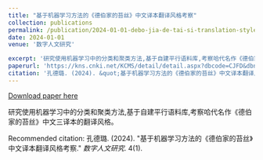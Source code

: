 ```yaml
---
title: "基于机器学习方法的《德伯家的苔丝》中文译本翻译风格考察"
collection: publications
permalink: /publication/2024-01-01-debo-jia-de-tai-si-translation-style
date: 2024-01-01
venue: '数字人文研究'

excerpt: '研究使用机器学习中的分类和聚类方法,基于自建平行语料库,考察哈代名作《德伯家的苔丝》中文三译本的翻译风格。'
paperurl: 'https://kns.cnki.net/KCMS/detail/detail.aspx?dbcode=CJFD&dbname=CJFDAUTO&filename=SZYH202401004'
citation: '孔德璐. (2024). &quot;基于机器学习方法的《德伯家的苔丝》中文译本翻译风格考察.&quot; <i>数字人文研究</i>. 4(1).'
---
```


<a href='https://kns.cnki.net/KCMS/detail/detail.aspx?dbcode=CJFD&dbname=CJFDAUTO&filename=SZYH202401004'>Download paper here</a>

研究使用机器学习中的分类和聚类方法,基于自建平行语料库,考察哈代名作《德伯家的苔丝》中文三译本的翻译风格。

Recommended citation: 孔德璐. (2024). "基于机器学习方法的《德伯家的苔丝》中文译本翻译风格考察." <i>数字人文研究</i>. 4(1).